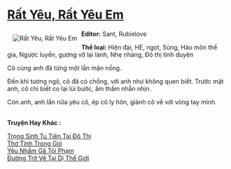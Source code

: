 <a href="https://utruyen.com/truyen/rat-yeu-rat-yeu-em/18312/" title="Rất Yêu, Rất Yêu Em"><h1>Rất Yêu, Rất Yêu Em</h1></a><div style="display:table"><img align="right" style="float: left; padding: 10px;" src="https://utruyen.com/images/story/200x260/rat-yeu-rat-yeu-em.jpg" alt="Rất Yêu, Rất Yêu Em"><b>Editor:</b> Sant, Rubielove<p></p><b>Thể loại: </b>Hiện đại, HE, ngọt, Sủng, Hào môn thế gia, Ngược luyến, gương vỡ lại lành, Nhẹ nhàng, Đô thị tình duyên<p></p>Cô cùng anh đã từng một lần mặn nồng.<p></p>Đến khi tương ngộ, cô đã có chồng, với anh như không quen biết. Trước mặt anh, cô chỉ biết co lại lùi bước, âm thầm nhẫn nhịn.<p></p>Còn anh, anh lần nữa yêu cô, ép cô ly hôn, giành cô về với vòng tay mình.</div><p><br><b>Truyện Hay Khác :</b></p><a href="https://utruyen.com/truyen/trong-sinh-tu-tien-tai-do-thi/18473/" alt="Trọng Sinh Tu Tiên Tại Đô Thị">Trọng Sinh Tu Tiên Tại Đô Thị</a><br/><a href="https://truyenngontinhay.wordpress.com/2019/10/03/tho-tinh-trong-gio/" alt="Thơ Tình Trong Gió">Thơ Tình Trong Gió</a><br/><a href="https://truyenngontinhay.wordpress.com/2019/10/03/yeu-nham-ga-toi-pham/" alt="Yêu Nhầm Gã Tội Phạm">Yêu Nhầm Gã Tội Phạm</a><br/><a href="https://github.com/quanluxury/ngontinhhot/tree/master/truyenhay/17564/" alt="Đường Trở Về Tại Dị Thế Giới">Đường Trở Về Tại Dị Thế Giới</a><br/>